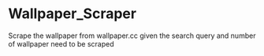 # Wallpaper_Scraper
Scrape the wallpaper from wallpaper.cc given the search query and number of wallpaper need to be scraped
